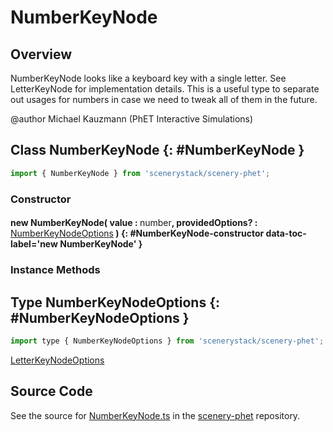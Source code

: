 # NumberKeyNode

## Overview

NumberKeyNode looks like a keyboard key with a single letter. See LetterKeyNode for implementation details. This is
a useful type to separate out usages for numbers in case we need to tweak all of them in the future.

@author Michael Kauzmann (PhET Interactive Simulations)

## Class NumberKeyNode {: #NumberKeyNode }


```js
import { NumberKeyNode } from 'scenerystack/scenery-phet';
```
### Constructor

#### new NumberKeyNode( value : <span style="font-weight: 400;"><span style="color: hsla(calc(var(--md-hue) + 180deg),80%,40%,1);">number</span></span>, providedOptions? : <span style="font-weight: 400;">[NumberKeyNodeOptions](../scenery-phet/NumberKeyNode.md#NumberKeyNodeOptions)</span> ) {: #NumberKeyNode-constructor data-toc-label='new NumberKeyNode' }

### Instance Methods





## Type NumberKeyNodeOptions {: #NumberKeyNodeOptions }


```js
import type { NumberKeyNodeOptions } from 'scenerystack/scenery-phet';
```


[LetterKeyNodeOptions](../scenery-phet/LetterKeyNode.md#LetterKeyNodeOptions)



## Source Code

See the source for [NumberKeyNode.ts](https://github.com/phetsims/scenery-phet/blob/main/js/keyboard/NumberKeyNode.ts) in the [scenery-phet](https://github.com/phetsims/scenery-phet) repository.
